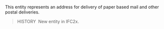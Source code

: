 ﻿This entity represents an address for delivery of paper based mail and other postal deliveries.

> HISTORY&nbsp; New entity in IFC2x.
